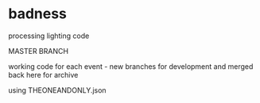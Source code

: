 # badness
processing lighting code

MASTER BRANCH

working code for each event - new branches for development and merged back here for archive

using THEONEANDONLY.json

